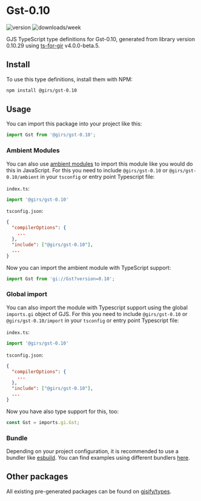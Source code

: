 
# Gst-0.10

![version](https://img.shields.io/npm/v/@girs/gst-0.10)
![downloads/week](https://img.shields.io/npm/dw/@girs/gst-0.10)


GJS TypeScript type definitions for Gst-0.10, generated from library version 0.10.29 using [ts-for-gir](https://github.com/gjsify/ts-for-gir) v4.0.0-beta.5.


## Install

To use this type definitions, install them with NPM:
```bash
npm install @girs/gst-0.10
```

## Usage

You can import this package into your project like this:
```ts
import Gst from '@girs/gst-0.10';
```

### Ambient Modules

You can also use [ambient modules](https://github.com/gjsify/ts-for-gir/tree/main/packages/cli#ambient-modules) to import this module like you would do this in JavaScript.
For this you need to include `@girs/gst-0.10` or `@girs/gst-0.10/ambient` in your `tsconfig` or entry point Typescript file:

`index.ts`:
```ts
import '@girs/gst-0.10'
```

`tsconfig.json`:
```json
{
  "compilerOptions": {
    ...
  },
  "include": ["@girs/gst-0.10"],
  ...
}
```

Now you can import the ambient module with TypeScript support: 

```ts
import Gst from 'gi://Gst?version=0.10';
```

### Global import

You can also import the module with Typescript support using the global `imports.gi` object of GJS.
For this you need to include `@girs/gst-0.10` or `@girs/gst-0.10/import` in your `tsconfig` or entry point Typescript file:

`index.ts`:
```ts
import '@girs/gst-0.10'
```

`tsconfig.json`:
```json
{
  "compilerOptions": {
    ...
  },
  "include": ["@girs/gst-0.10"],
  ...
}
```

Now you have also type support for this, too:

```ts
const Gst = imports.gi.Gst;
```

### Bundle

Depending on your project configuration, it is recommended to use a bundler like [esbuild](https://esbuild.github.io/). You can find examples using different bundlers [here](https://github.com/gjsify/ts-for-gir/tree/main/examples).

## Other packages

All existing pre-generated packages can be found on [gjsify/types](https://github.com/gjsify/types).

